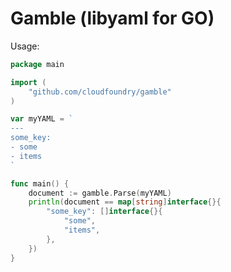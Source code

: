 Gamble (libyaml for GO)
===============================

Usage:

```go
package main

import (
	"github.com/cloudfoundry/gamble"
)

var myYAML = `
---
some_key:
- some
- items
`

func main() {
	document := gamble.Parse(myYAML)
	println(document == map[string]interface{}{
		"some_key": []interface{}{
			"some",
			"items",
		},
	})
}

```
